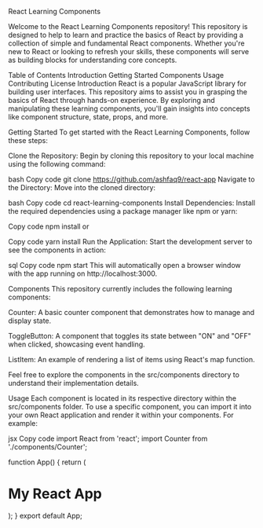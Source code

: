 
React Learning Components

Welcome to the React Learning Components repository! This repository is designed to help to learn and practice the basics of React by providing a collection of simple and fundamental React components. Whether you're new to React or looking to refresh your skills, these components will serve as building blocks for understanding core concepts.

Table of Contents
Introduction
Getting Started
Components
Usage
Contributing
License
Introduction
React is a popular JavaScript library for building user interfaces. This repository aims to assist you in grasping the basics of React through hands-on experience. By exploring and manipulating these learning components, you'll gain insights into concepts like component structure, state, props, and more.

Getting Started
To get started with the React Learning Components, follow these steps:

Clone the Repository: Begin by cloning this repository to your local machine using the following command:

bash
Copy code
git clone https://github.com/ashfaq9/react-app
Navigate to the Directory: Move into the cloned directory:

bash
Copy code
cd react-learning-components
Install Dependencies: Install the required dependencies using a package manager like npm or yarn:

Copy code
npm install
or

Copy code
yarn install
Run the Application: Start the development server to see the components in action:

sql
Copy code
npm start
This will automatically open a browser window with the app running on http://localhost:3000.

Components
This repository currently includes the following learning components:

Counter: A basic counter component that demonstrates how to manage and display state.

ToggleButton: A component that toggles its state between "ON" and "OFF" when clicked, showcasing event handling.

ListItem: An example of rendering a list of items using React's map function.

Feel free to explore the components in the src/components directory to understand their implementation details.

Usage
Each component is located in its respective directory within the src/components folder. To use a specific component, you can import it into your own React application and render it within your components. For example:

jsx
Copy code
import React from 'react';
import Counter from './components/Counter';

function App() {
  return (
    <div>
      <h1>My React App</h1>
      <Counter />
    </div>
  );
}
export default App;


